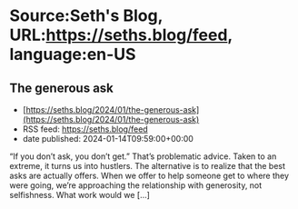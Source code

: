 # Source:Seth's Blog, URL:https://seths.blog/feed, language:en-US

## The generous ask
 - [https://seths.blog/2024/01/the-generous-ask](https://seths.blog/2024/01/the-generous-ask)
 - RSS feed: https://seths.blog/feed
 - date published: 2024-01-14T09:59:00+00:00

&#8220;If you don&#8217;t ask, you don&#8217;t get.&#8221; That&#8217;s problematic advice. Taken to an extreme, it turns us into hustlers. The alternative is to realize that the best asks are actually offers. When we offer to help someone get to where they were going, we&#8217;re approaching the relationship with generosity, not selfishness. What work would we [&#8230;]

